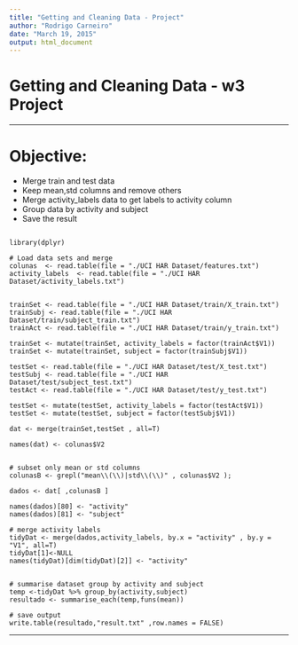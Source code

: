 ```yaml
---
title: "Getting and Cleaning Data - Project"
author: "Rodrigo Carneiro"
date: "March 19, 2015"
output: html_document
---
```


# Getting and Cleaning Data - w3 Project

---

# Objective:
- Merge train and test data
- Keep mean,std columns and remove others
- Merge activity_labels data to get labels to activity column
- Group data by activity and subject
- Save the result


```{r , eval=FALSE}

library(dplyr)

# Load data sets and merge
colunas  <- read.table(file = "./UCI HAR Dataset/features.txt")
activity_labels  <- read.table(file = "./UCI HAR Dataset/activity_labels.txt")


trainSet <- read.table(file = "./UCI HAR Dataset/train/X_train.txt")
trainSubj <- read.table(file = "./UCI HAR Dataset/train/subject_train.txt")
trainAct <- read.table(file = "./UCI HAR Dataset/train/y_train.txt")

trainSet <- mutate(trainSet, activity_labels = factor(trainAct$V1))
trainSet <- mutate(trainSet, subject = factor(trainSubj$V1))

testSet <- read.table(file = "./UCI HAR Dataset/test/X_test.txt")
testSubj <- read.table(file = "./UCI HAR Dataset/test/subject_test.txt")
testAct <- read.table(file = "./UCI HAR Dataset/test/y_test.txt")

testSet <- mutate(testSet, activity_labels = factor(testAct$V1))
testSet <- mutate(testSet, subject = factor(testSubj$V1))

dat <- merge(trainSet,testSet , all=T)

names(dat) <- colunas$V2


# subset only mean or std columns
colunasB <- grepl("mean\\(\\)|std\\(\\)" , colunas$V2 );

dados <- dat[ ,colunasB ]

names(dados)[80] <- "activity"
names(dados)[81] <- "subject"
 
# merge activity labels
tidyDat <- merge(dados,activity_labels, by.x = "activity" , by.y = "V1", all=T)
tidyDat[1]<-NULL
names(tidyDat)[dim(tidyDat)[2]] <- "activity"


# summarise dataset group by activity and subject
temp <-tidyDat %>% group_by(activity,subject) 
resultado <- summarise_each(temp,funs(mean))

# save output
write.table(resultado,"result.txt" ,row.names = FALSE)

```

---

 
